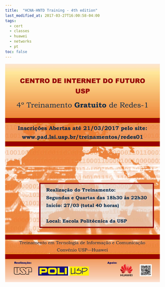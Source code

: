 ```yaml
---
title:  "HCNA-HNTD Training - 4th edition"
last_modified_at: 2017-03-27T16:00:58-04:00
tags:
  - cert
  - classes
  - huawei
  - networks
  - pt
toc: false
---
```


![](/assets/images/posts/2017-03-27-hntd-04.jpeg)
